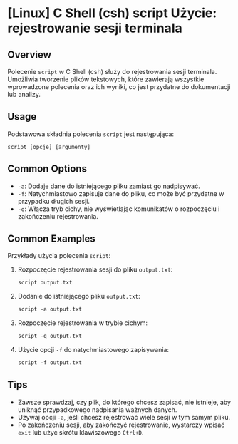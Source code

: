 # [Linux] C Shell (csh) script Użycie: rejestrowanie sesji terminala

## Overview
Polecenie `script` w C Shell (csh) służy do rejestrowania sesji terminala. Umożliwia tworzenie plików tekstowych, które zawierają wszystkie wprowadzone polecenia oraz ich wyniki, co jest przydatne do dokumentacji lub analizy.

## Usage
Podstawowa składnia polecenia `script` jest następująca:

```
script [opcje] [argumenty]
```

## Common Options
- `-a`: Dodaje dane do istniejącego pliku zamiast go nadpisywać.
- `-f`: Natychmiastowo zapisuje dane do pliku, co może być przydatne w przypadku długich sesji.
- `-q`: Włącza tryb cichy, nie wyświetlając komunikatów o rozpoczęciu i zakończeniu rejestrowania.

## Common Examples
Przykłady użycia polecenia `script`:

1. Rozpoczęcie rejestrowania sesji do pliku `output.txt`:
   ```csh
   script output.txt
   ```

2. Dodanie do istniejącego pliku `output.txt`:
   ```csh
   script -a output.txt
   ```

3. Rozpoczęcie rejestrowania w trybie cichym:
   ```csh
   script -q output.txt
   ```

4. Użycie opcji `-f` do natychmiastowego zapisywania:
   ```csh
   script -f output.txt
   ```

## Tips
- Zawsze sprawdzaj, czy plik, do którego chcesz zapisać, nie istnieje, aby uniknąć przypadkowego nadpisania ważnych danych.
- Używaj opcji `-a`, jeśli chcesz rejestrować wiele sesji w tym samym pliku.
- Po zakończeniu sesji, aby zakończyć rejestrowanie, wystarczy wpisać `exit` lub użyć skrótu klawiszowego `Ctrl+D`.